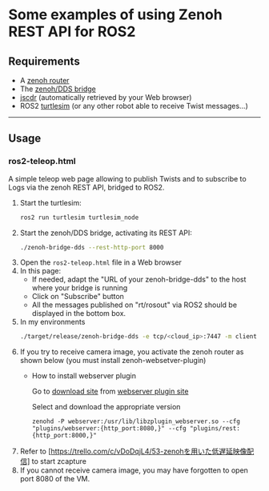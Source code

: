 # Some examples of using Zenoh REST API for ROS2

## **Requirements**

 * A [zenoh router](http://zenoh.io/docs/getting-started/quick-test/)
 * The [zenoh/DDS bridge](https://github.com/eclipse-zenoh/zenoh-plugin-dds#trying-it-out)
 * [jscdr](https://github.com/atolab/jscdr)
   (automatically retrieved by your Web browser)
 * ROS2 [turtlesim](http://wiki.ros.org/turtlesim) (or any other robot able to receive Twist messages...)

-----
## **Usage**

### ros2-teleop.html

A simple teleop web page allowing to publish Twists and to subscribe to Logs
via the zenoh REST API, bridged to ROS2.

 1. Start the turtlesim:
      ```bash
      ros2 run turtlesim turtlesim_node
      ```
 2. Start the zenoh/DDS bridge, activating its REST API:
      ```bash
      ./zenoh-bridge-dds --rest-http-port 8000
      ```
 5. Open the `ros2-teleop.html` file in a Web browser
 6. In this page:
     - If needed, adapt the "URL of your zenoh-bridge-dds" to the host where your bridge is running
     - Click on "Subscribe" button
     - All the messages published on "rt/rosout" via ROS2 should be displayed in the bottom box.
 7. In my environments
      ```bash
      ./target/release/zenoh-bridge-dds -e tcp/<cloud_ip>:7447 -m client --rest-http-port 8000 --scope "<simu>"
      ```
 8. If you try to receive camera image, you activate the zenoh router as shown below (you must install zenoh-websetver-plugin)
    - How to install webserver plugin
      
      Go to [download site](https://download.eclipse.org/zenoh/zenoh-plugin-webserver/) from [webserver plugin site](https://github.com/orgs/eclipse-zenoh/repositories?type=all)
      
      Select and download the appropriate version
      ```
      zenohd -P webserver:/usr/lib/libzplugin_webserver.so --cfg "plugins/webserver:{http_port:8080,}" --cfg "plugins/rest:{http_port:8000,}"
      ```
 9. Refer to [https://trello.com/c/vDoDqjL4/53-zenohを用いた低遅延映像配信] to start zcapture
 10. If you cannot receive camera image, you may have forgotten to open port 8080 of the VM.


     

